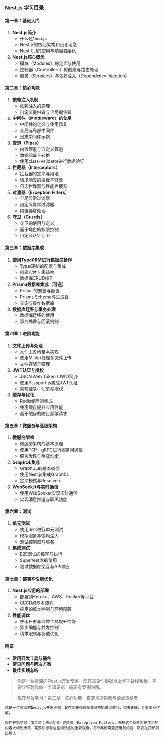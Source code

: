 ### Nest.js 学习目录

#### **第一章：基础入门**

1. **Nest.js简介**
   - 什么是Nest.js
   - Nest.js的核心架构和设计理念
   - Nest CLI的使用与项目初始化
2. **Nest.js核心概念**
   - 模块（Modules）的定义与使用
   - 控制器（Controllers）的创建与路由处理
   - 服务（Services）与依赖注入（Dependency Injection）

#### **第二章：核心功能**

1. **依赖注入机制**
   - 依赖注入的原理
   - 自定义提供者与全局提供者
2. **中间件（Middleware）的使用**
   - 中间件的定义与使用场景
   - 全局与局部中间件
   - 日志中间件示例
3. **管道（Pipes）**
   - 内置管道与自定义管道
   - 数据验证与转换
   - 使用class-validator进行数据验证
4. **拦截器（Interceptors）**
   - 拦截器的定义与用法
   - 请求响应的拦截与修改
   - 日志拦截器与性能拦截器
5. **过滤器（Exception Filters）**
   - 全局异常过滤器
   - 自定义异常过滤器
   - 内置异常处理
6. **守卫（Guards）**
   - 守卫的使用与定义
   - 基于角色的权限控制
   - 自定义认证守卫

#### **第三章：数据库集成**

1. **使用TypeORM进行数据库操作**
   - TypeORM的配置与集成
   - 创建实体与表结构
   - 数据库CRUD操作
2. **Prisma数据库集成（可选）**
   - Prisma的安装与配置
   - Prisma Schema与生成器
   - 查询与操作数据库
3. **数据库迁移与事务处理**
   - 数据库迁移的使用
   - 事务处理与回滚机制

#### **第四章：进阶功能**

1. **文件上传与处理**
   - 文件上传的基本实现
   - 使用Multer处理多文件上传
   - 文件存储与管理
2. **JWT认证与授权**
   - JSON Web Token (JWT)简介
   - 使用Passport.js集成JWT认证
   - 实现登录、注册与授权
3. **缓存与优化**
   - Redis缓存的集成
   - 使用缓存提升应用性能
   - 基于缓存的防止频繁请求

#### **第五章：微服务与高级架构**

1. **微服务架构**
   - 微服务架构的基本原理
   - 使用TCP、gRPC进行服务间通信
   - 服务发现与负载均衡
2. **GraphQL集成**
   - GraphQL的基本概念
   - 使用Nest.js集成GraphQL
   - 定义模式与Resolvers
3. **WebSocket与实时通信**
   - 使用WebSocket实现实时通信
   - 实现消息推送与聊天功能

#### **第六章：测试**

1. **单元测试**
   - 使用Jest进行单元测试
   - 模拟服务与依赖注入
   - 测试控制器与服务
2. **集成测试**
   - E2E测试的编写与执行
   - Supertest库的使用
   - 测试数据库交互与API响应

#### **第七章：部署与性能优化**

1. **Nest.js应用的部署**
   - 部署到Heroku、AWS、Docker等平台
   - CI/CD的基本流程
   - 应用的版本控制与环境配置
2. **性能调优**
   - 使用日志与监控工具提升性能
   - 异步编程与并发控制
   - 请求限制与负载优化

#### **附录**

- **常用开发工具与插件**
- **常见问题与解决方案**
- **最佳实践总结**


> 你是一位资深的Nest.js开发专家，现在需要你根据以上学习路线教我，需要详细教我每一个知识点，需要有案例讲解。
>
> 现在开始学习：第二章：核心功能 - 自定义提供者与全局提供者

```
你是一位资深的Nest.js开发专家，现在需要你根据我说的知识点教我，需要详细，且有案例讲解。

现在开始学习：第二章：核心功能-过滤器（Exception Filters，先把这个章节需要学习的内容大纲列出来，需要你思考这些知识点的重要程度，每个案例需要把用到的包，都要在顶部列出引入
```

